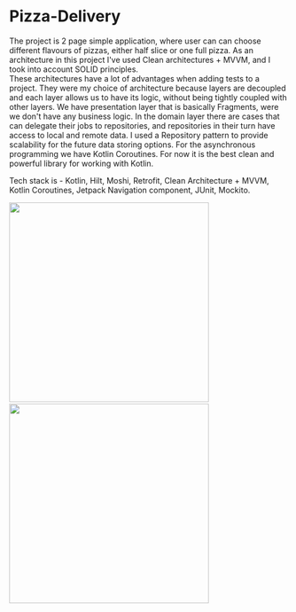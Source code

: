 # Pizza-Delivery

The project is 2 page simple application, where user can can choose different flavours of pizzas, either half slice or one full pizza.
As an architecture in this project I've used Clean architectures + MVVM, and I took into account SOLID principles.  
These architectures have a lot of advantages when adding tests to a project. They were my choice of architecture because layers are decoupled and
each layer allows us to have its logic, without being tightly coupled with other layers. We have presentation layer that is basically Fragments, 
were we don't have any business logic. In the domain layer there are cases that can delegate their jobs to repositories, and repositories in their 
turn have access to local and remote data. I used a Repository pattern to provide scalability for the future data storing options.
For the asynchronous programming we have Kotlin Coroutines. For now it is the best clean and powerful library for working with Kotlin.

Tech stack is - Kotlin, Hilt, Moshi, Retrofit, Clean Architecture + MVVM, Kotlin Coroutines, Jetpack Navigation component, JUnit, Mockito. 

<p float="left">
  <img src="https://drive.google.com/uc?export=view&id=1iMUY-v16Md5iVrsICSoTMXgqSFO1g-6T" style="width: auto; max-width: 100%; height: 360px"/>&nbsp;&nbsp;&nbsp;&nbsp;&nbsp;&nbsp;&nbsp;&nbsp;&nbsp;&nbsp;&nbsp;&nbsp;
    <img src="https://drive.google.com/uc?export=view&id=1hvdR2hTdweeJAkR1Iddi5Y7gVgTNvwb7" style="width: auto; max-width: 100%; height: 360px"/>
</p>
